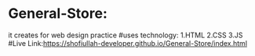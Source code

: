 # General-Store:
it creates for web design practice
#uses technology:
1.HTML
2.CSS
3.JS
#Live Link:https://shofiullah-developer.github.io/General-Store/index.html
